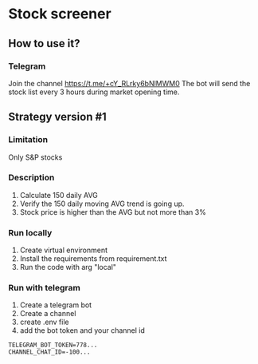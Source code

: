 # Stock screener

## How to use it?
### Telegram
Join the channel
https://t.me/+cY_RLrky6bNlMWM0
The bot will send the stock list every 3 hours during market opening time.

## Strategy version #1
### Limitation
Only S&P stocks

### Description
1. Calculate 150 daily AVG
2. Verify the 150 daily moving AVG trend is going up.
3. Stock price is higher than the AVG but not more than 3%

### Run locally
1. Create virtual environment
2. Install the requirements from requirement.txt
4. Run the code with arg "local"

### Run with telegram
1. Create a telegram bot
2. Create a channel
3. create .env file
4. add the bot token and your channel id

```commandline
TELEGRAM_BOT_TOKEN=778...
CHANNEL_CHAT_ID=-100...
```

